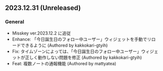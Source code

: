 ## 2023.12.31 (Unreleased)

### General
- Misskey ver.2023.12.2 に追従
- Enhance: 「今日誕生日のフォロー中ユーザー」ウィジェットを手動でリロードできるように (Authored by kakkokari-gtyih)
- Fix: タイムゾーンによっては、「今日誕生日のフォロー中ユーザー」ウィジェットが正しく動作しない問題を修正 (Authored by kakkokari-gtyih)
- Feat: 複数ノートの通報機能 (Authored by mattyatea)